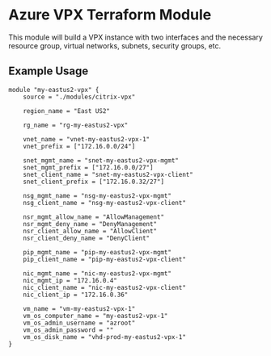 # Azure VPX Terraform Module
This module will build a VPX instance with two interfaces and the necessary resource group, virtual networks, subnets, security groups, etc.

## Example Usage

    module "my-eastus2-vpx" {
        source = "./modules/citrix-vpx"
        
        region_name = "East US2"
    
        rg_name = "rg-my-eastus2-vpx"
        
        vnet_name = "vnet-my-eastus2-vpx-1"
        vnet_prefix = ["172.16.0.0/24"]
    
        snet_mgmt_name = "snet-my-eastus2-vpx-mgmt"
        snet_mgmt_prefix = ["172.16.0.0/27"]
        snet_client_name = "snet-my-eastus2-vpx-client"
        snet_client_prefix = ["172.16.0.32/27"]
    
        nsg_mgmt_name = "nsg-my-eastus2-vpx-mgmt"    
        nsg_client_name = "nsg-my-eastus2-vpx-client"    
    
        nsr_mgmt_allow_name = "AllowManagement"
        nsr_mgmt_deny_name = "DenyManagement"
        nsr_client_allow_name = "AllowClient"
        nsr_client_deny_name = "DenyClient"
    
        pip_mgmt_name = "pip-my-eastus2-vpx-mgmt"
        pip_client_name = "pip-my-eastus2-vpx-client"
    
        nic_mgmt_name = "nic-my-eastus2-vpx-mgmt"
        nic_mgmt_ip = "172.16.0.4"
        nic_client_name = "nic-my-eastus2-vpx-client"
        nic_client_ip = "172.16.0.36"
    
        vm_name = "vm-my-eastus2-vpx-1"
        vm_os_computer_name = "my-eastus2-vpx-1"
        vm_os_admin_username = "azroot"
        vm_os_admin_password = ""
        vm_os_disk_name = "vhd-prod-my-eastus2-vpx-1"
    }
